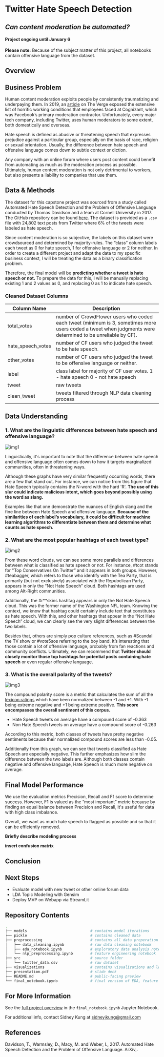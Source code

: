 # Twitter Hate Speech Detection
## *Can content moderation be automated?*

#### Project ongoing until January 6

**Please note:** Because of the subject matter of this project, all notebooks contain offensive language from the dataset.

## Overview


## Business Problem
Human content moderation exploits people by consistently traumatizing and underpaying them. In 2019, an [article](https://www.theverge.com/2019/6/19/18681845/facebook-moderator-interviews-video-trauma-ptsd-cognizant-tampa) on The Verge exposed the extensive list of horrific working conditions that employees faced at Cognizant, which was Facebook’s primary moderation contractor. Unfortunately, every major tech company, including Twitter, uses human moderators to some extent, both domestically and overseas.

Hate speech is defined as abusive or threatening speech that expresses prejudice against a particular group, especially on the basis of race, religion or sexual orientation. Usually, the difference between hate speech and offensive language comes down to subtle context or diction. 

Any company with an online forum where users post content could benefit from automating as much as the moderation process as possible. Ultimately, human content moderation is not only detrimental to workers, but also presents a liability to companies that use them.

## Data & Methods
The dataset for this capstone project was sourced from a study called Automated Hate Speech Detection and the Problem of Offensive Language  conducted by Thomas Davidson and a team at Cornell University in 2017. The GitHub repository can be found [here](https://github.com/t-davidson/hate-speech-and-offensive-language). The dataset is provided as a `.csv` file with 24,802 text posts from Twitter where 6% of the tweets were labeled as hate speech. 

Since content moderation is so subjective, the labels on this dataset were crowdsourced and determined by majority-rules. The “class” column labels each tweet as 0 for hate speech, 1 for offensive language or 2 for neither. In order to create a different project and adapt the data to my specific business context, I will be treating the data as a binary classification problem. 

Therefore, the final model will be **predicting whether a tweet is hate speech or not.** To prepare the data for this, I will be manually replacing existing 1 and 2 values as 0, and replacing 0 as 1 to indicate hate speech.

### Cleaned Dataset Columns

| Column Name | Description |
|-|-|
| total_votes | number of CrowdFlower users who coded each tweet (minimum is 3, sometimes more users coded a tweet when judgments were determined to be unreliable by CF). |
| hate_speech_votes | number of CF users who judged the tweet to be hate speech. |
| other_votes | number of CF users who judged the tweet to be offensive language or neither. |
| label | class label for majority of CF user votes. 1 - hate speech 0 - not hate speech |
| tweet | raw tweets |
| clean_tweet | tweets filtered through NLP data cleaning process |

## Data Understanding

### 1. What are the linguistic differences between hate speech and offensive language?

![img1](./visualizations/label_word_count_y.png)

Linguistically, it's important to note that the difference between hate speech and offensive language often comes down to how it targets marginalized communities, often in threatening ways.

Although these graphs have very similar frequently occurring words, there are a few that stand out. For instance, we can notice from this figure that Hate Speech typically contains the N-word with the hard 'R'. **The use of this slur could indicate malicious intent, which goes beyond possibly using the word as slang.**

Examples like that one demonstrate the nuances of English slang and the fine line between Hate Speech and offensive language. **Because of the similarities of each label’s vocabulary, it could be difficult for machine learning algorithms to differentiate between them and determine what counts as hate speech.**

### 2. What are the most popular hashtags of each tweet type?

![img2](./visualizations/censored_top_hashtags.png)

From these word clouds, we can see some more parallels and differences between what is classified as hate speech or not. For instance, #tcot stands for "Top Conservatives On Twitter” and it appears in both groups. However, #teabagger, which refers to those who identify with the Tea Party, that is primarily (but not exclusively) associated with the Repubclican Party, appears in only the “Not Hate Speech” cloud. Both hashtags are used among Alt-Right communities.

Additionally, the #r**skins hashtag appears in only the Not Hate Speech cloud. This was the former name of the Washington NFL team. Knowing the context, we know that hashtag could certainly include text that constitutes as hate speech. WIth this, and other hashtags that appear in the “Not Hate Speech” cloud, we can clearly see the very slight differences between the two labels.

Besides that, others are simply pop culture references, such as #Scandal the TV show or #vote5sos referring to the boy band. It’s interesting that those contain a lot of offensive language, probably from fan reactions and community conflicts. Ultimately, we can recommend that **Twitter should closely monitor those top hashtags for potential posts containing hate speech** or even regular offensive language.


### 3. What is the overall polarity of the tweets?

![img3](./visualizations/compound_polarity_score.png)

The compound polarity score is a metric that calculates the sum of all the [lexicon ratings](https://github.com/cjhutto/vaderSentiment/blob/master/vaderSentiment/vader_lexicon.txt) which have been normalized between -1 and +1. With -1 being extreme negative and +1 being extreme positive. **This score encompasses the overall sentiment of this corpus.**

- Hate Speech tweets on average have a compound score of -0.363
- Non Hate Speech tweets on average have a compound score of -0.263

According to this metric, both classes of tweets have pretty negative sentiments because their normalized compound scores are less than -0.05. 

Additionally from this graph, we can see that tweets classified as Hate Speech are especially negative. This further emphasizes how slim the difference between the two labels are. Although both classes contain negative and offensive language, Hate Speech is much more negative on average.

## Final Model Performance

We use the evaluation metrics Precision, Recall and F1 score to determine success. However, F1 is valued as the “most important” metric because by finding an equal balance between Precision and Recall, it's useful for data with high class imbalance.

Overall, we want as much hate speech to flagged as possible and so that it can be efficiently removed.

**Briefly describe modeling process**

**insert confusion matrix**

## Conclusion


## Next Steps
- Evaluate model with new tweet or other online forum data
- LDA Topic Modeling with Gensim
- Deploy MVP on Webapp via StreamLit

## Repository Contents
```bash
.
├── models                             # contains model iterations
├── pickle                             # contains cleaned data
├── preprocessing                      # contains all data preperation iterations and EDA notebooks
│   ├── data_cleaning.ipynb            # raw data cleaning notebook
│   ├── eda_notebook.ipynb             # exploratory data analysis notebook
│   └── nlp_preprocessing.ipynb        # feature engineering notebook
├── src                                # source folder
│   └── twitter_data.csv               # raw dataset
├── visualizations                     # contains visualizations and local images
├── presentation.pdf                   # slide deck
├── README.md                          # public-facing preview
└── final_notebook.ipynb               # final version of EDA, feature engineering and modeing process
```

## For More Information

See the [full project overview](link) in the `final_notebook.ipynb` Jupyter Notebook.

For additional info, contact Sidney Kung at sidneyjkung@gmail.com

## References

Davidson, T., Warmsley, D., Macy, M. and Weber, I., 2017. Automated Hate Speech Detection and the Problem of Offensive Language. ArXiv,.
